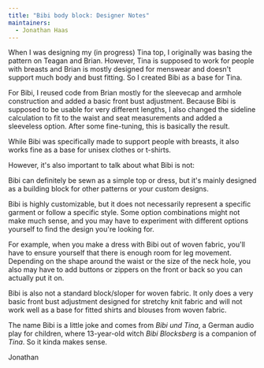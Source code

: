 ```yaml
---
title: "Bibi body block: Designer Notes"
maintainers:
  - Jonathan Haas
---
```


When I was designing my (in progress) Tina top, I originally was basing the pattern on 
Teagan and Brian. However, Tina is supposed to work for people with breasts
and Brian is mostly designed for menswear and doesn't support much body
and bust fitting. So I created Bibi as a base for Tina.

For Bibi, I reused code from Brian mostly for the sleevecap and armhole construction 
and added a basic front bust adjustment. Because Bibi is supposed to be usable for very different lengths, 
I also changed the sideline calculation to fit to the waist and seat measurements
and added a sleeveless option. After some fine-tuning, this is basically the result.

While Bibi was specifically made to support people with breasts, 
it also works fine as a base for unisex clothes or t-shirts.

However, it's also important to talk about what Bibi is not:

Bibi can definitely be sewn as a simple top or dress, 
but it's mainly designed as a building block for other patterns or your custom designs.

Bibi is highly customizable, but it does not necessarily represent a specific garment or follow a specific style.
Some option combinations might not make much sense, and you may have to experiment with different options
yourself to find the design you're looking for. 

For example, when you make a dress with Bibi out of woven fabric, you'll have to ensure yourself that there
is enough room for leg movement.
Depending on the shape around the waist or the size of the neck hole,
you also may have to add buttons or zippers on the front or back so you can actually put it on.

Bibi is also not a standard block/sloper for woven fabric. It only does a very basic front bust adjustment 
designed for stretchy knit fabric and will not work well as a base for fitted shirts and blouses from woven fabric.

The name Bibi is a little joke and comes from *Bibi und Tina*, a German audio play for children,
where 13-year-old witch *Bibi Blocksberg* is a companion of *Tina*. So it kinda makes sense.

Jonathan
